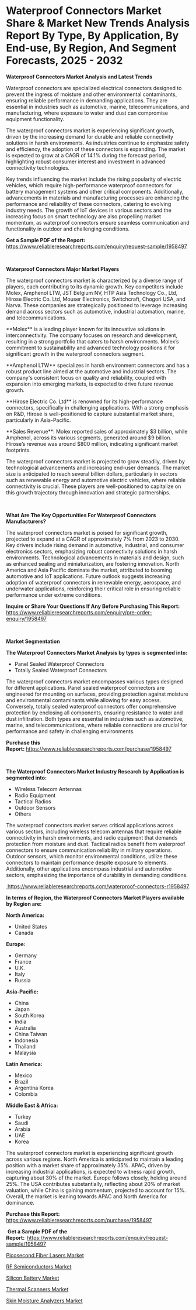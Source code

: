 <p><h1>Waterproof Connectors Market Share & Market New Trends Analysis Report By Type, By Application, By End-use, By Region, And Segment Forecasts, 2025 - 2032</h1></p><p><strong>Waterproof Connectors Market Analysis and Latest Trends</strong></p>
<p><p>Waterproof connectors are specialized electrical connectors designed to prevent the ingress of moisture and other environmental contaminants, ensuring reliable performance in demanding applications. They are essential in industries such as automotive, marine, telecommunications, and manufacturing, where exposure to water and dust can compromise equipment functionality.</p><p>The waterproof connectors market is experiencing significant growth, driven by the increasing demand for durable and reliable connectivity solutions in harsh environments. As industries continue to emphasize safety and efficiency, the adoption of these connectors is expanding. The market is expected to grow at a CAGR of 14.1% during the forecast period, highlighting robust consumer interest and investment in advanced connectivity technologies.</p><p>Key trends influencing the market include the rising popularity of electric vehicles, which require high-performance waterproof connectors for battery management systems and other critical components. Additionally, advancements in materials and manufacturing processes are enhancing the performance and reliability of these connectors, catering to evolving industry needs. The growth of IoT devices in various sectors and the increasing focus on smart technology are also propelling market momentum, as waterproof connectors ensure seamless communication and functionality in outdoor and challenging conditions.</p></p>
<p><strong>Get a Sample PDF of the Report:&nbsp;</strong> <a href="https://www.reliableresearchreports.com/enquiry/request-sample/1958497?utm_campaign=24&utm_medium=2&utm_source=Github&utm_content=ia&utm_term=11022025&utm_id=waterproof-connectors">https://www.reliableresearchreports.com/enquiry/request-sample/1958497</a></p>
<p>&nbsp;</p>
<p><strong>Waterproof Connectors Major Market Players</strong></p>
<p><p>The waterproof connectors market is characterized by a diverse range of players, each contributing to its dynamic growth. Key competitors include Molex, Amphenol LTW, JST Belgium NV, HTP Asia Technology Co., Ltd, Hirose Electric Co. Ltd, Mouser Electronics, Switchcraft, Chogori USA, and Narva. These companies are strategically positioned to leverage increasing demand across sectors such as automotive, industrial automation, marine, and telecommunications.</p><p>**Molex** is a leading player known for its innovative solutions in interconnectivity. The company focuses on research and development, resulting in a strong portfolio that caters to harsh environments. Molex’s commitment to sustainability and advanced technology positions it for significant growth in the waterproof connectors segment.</p><p>**Amphenol LTW** specializes in harsh environment connectors and has a robust product line aimed at the automotive and industrial sectors. The company's consistent focus on quality and reliability, coupled with expansion into emerging markets, is expected to drive future revenue growth.</p><p>**Hirose Electric Co. Ltd** is renowned for its high-performance connectors, specifically in challenging applications. With a strong emphasis on R&D, Hirose is well-positioned to capture substantial market share, particularly in Asia-Pacific.</p><p>**Sales Revenue**: Molex reported sales of approximately $3 billion, while Amphenol, across its various segments, generated around $9 billion. Hirose’s revenue was around $800 million, indicating significant market footprints.</p><p>The waterproof connectors market is projected to grow steadily, driven by technological advancements and increasing end-user demands. The market size is anticipated to reach several billion dollars, particularly in sectors such as renewable energy and automotive electric vehicles, where reliable connectivity is crucial. These players are well-positioned to capitalize on this growth trajectory through innovation and strategic partnerships.</p></p>
<p>&nbsp;</p>
<p><strong>What Are The Key Opportunities For Waterproof Connectors Manufacturers?</strong></p>
<p><p>The waterproof connectors market is poised for significant growth, projected to expand at a CAGR of approximately 7% from 2023 to 2030. Key drivers include rising demand in automotive, industrial, and consumer electronics sectors, emphasizing robust connectivity solutions in harsh environments. Technological advancements in materials and design, such as enhanced sealing and miniaturization, are fostering innovation. North America and Asia Pacific dominate the market, attributed to booming automotive and IoT applications. Future outlook suggests increasing adoption of waterproof connectors in renewable energy, aerospace, and underwater applications, reinforcing their critical role in ensuring reliable performance under extreme conditions.</p></p>
<p><strong>Inquire or Share Your Questions If Any Before Purchasing This Report:</strong> <a href="https://www.reliableresearchreports.com/enquiry/pre-order-enquiry/1958497?utm_campaign=24&utm_medium=2&utm_source=Github&utm_content=ia&utm_term=11022025&utm_id=waterproof-connectors">https://www.reliableresearchreports.com/enquiry/pre-order-enquiry/1958497</a></p>
<p>&nbsp;</p>
<p><strong>Market Segmentation</strong></p>
<p><strong>The Waterproof Connectors Market Analysis by types is segmented into:</strong></p>
<p><ul><li>Panel Sealed Waterproof Connectors</li><li>Totally Sealed Waterproof Connectors</li></ul></p>
<p><p>The waterproof connectors market encompasses various types designed for different applications. Panel sealed waterproof connectors are engineered for mounting on surfaces, providing protection against moisture and environmental contaminants while allowing for easy access. Conversely, totally sealed waterproof connectors offer comprehensive protection by enclosing all components, ensuring resistance to water and dust infiltration. Both types are essential in industries such as automotive, marine, and telecommunications, where reliable connections are crucial for performance and safety in challenging environments.</p></p>
<p><strong>Purchase this Report:&nbsp;</strong><a href="https://www.reliableresearchreports.com/purchase/1958497?utm_campaign=24&utm_medium=2&utm_source=Github&utm_content=ia&utm_term=11022025&utm_id=waterproof-connectors">https://www.reliableresearchreports.com/purchase/1958497</a></p>
<p>&nbsp;</p>
<p><strong>The Waterproof Connectors Market Industry Research by Application is segmented into:</strong></p>
<p><ul><li>Wireless Telecom Antennas</li><li>Radio Equipment</li><li>Tactical Radios</li><li>Outdoor Sensors</li><li>Others</li></ul></p>
<p><p>The waterproof connectors market serves critical applications across various sectors, including wireless telecom antennas that require reliable connectivity in harsh environments, and radio equipment that demands protection from moisture and dust. Tactical radios benefit from waterproof connectors to ensure communication reliability in military operations. Outdoor sensors, which monitor environmental conditions, utilize these connectors to maintain performance despite exposure to elements. Additionally, other applications encompass industrial and automotive sectors, emphasizing the importance of durability in demanding conditions.</p></p>
<p><a href="https://www.reliableresearchreports.com/waterproof-connectors-r1958497?utm_campaign=24&utm_medium=2&utm_source=Github&utm_content=ia&utm_term=11022025&utm_id=waterproof-connectors">&nbsp;https://www.reliableresearchreports.com/waterproof-connectors-r1958497</a></p>
<p><strong>In terms of Region, the Waterproof Connectors Market Players available by Region are:</strong></p>
<p>
    <p> <strong> North America: </strong>
        <ul>
            <li>United States</li>
            <li>Canada</li>
        </ul>
        </p> 
    <p> <strong> Europe: </strong>
        <ul>
            <li>Germany</li>
            <li>France</li>
            <li>U.K.</li>
            <li>Italy</li>
            <li>Russia</li>
        </ul>
        </p> 
    <p> <strong> Asia-Pacific: </strong>
        <ul>
            <li>China</li>
            <li>Japan</li>
            <li>South Korea</li>
            <li>India</li>
            <li>Australia</li>
            <li>China Taiwan</li>
            <li>Indonesia</li>
            <li>Thailand</li>
            <li>Malaysia</li>
        </ul>
        </p> 
    <p> <strong> Latin America: </strong>
        <ul>
            <li>Mexico</li>
            <li>Brazil</li>
            <li>Argentina Korea</li>
            <li>Colombia</li>
        </ul>
        </p> 
    <p> <strong> Middle East & Africa: </strong>
        <ul>
            <li>Turkey</li>
            <li>Saudi</li>
            <li>Arabia</li>
            <li>UAE</li>
            <li>Korea</li>
        </ul>
    </p>
    </p>
<p><p>The waterproof connectors market is experiencing significant growth across various regions. North America is anticipated to maintain a leading position with a market share of approximately 35%. APAC, driven by increasing industrial applications, is expected to witness rapid growth, capturing about 30% of the market. Europe follows closely, holding around 25%. The USA contributes substantially, reflecting about 20% of market valuation, while China is gaining momentum, projected to account for 15%. Overall, the market is leaning towards APAC and North America for dominance.</p></p>
<p><strong>Purchase this Report: </strong><a href="https://www.reliableresearchreports.com/purchase/1958497?utm_campaign=24&utm_medium=2&utm_source=Github&utm_content=ia&utm_term=11022025&utm_id=waterproof-connectors">https://www.reliableresearchreports.com/purchase/1958497</a></p>
<p>&nbsp;<strong>Get a Sample PDF of the Report:&nbsp;&nbsp;</strong><a href="https://www.reliableresearchreports.com/enquiry/request-sample/1958497?utm_campaign=24&utm_medium=2&utm_source=Github&utm_content=ia&utm_term=11022025&utm_id=waterproof-connectors">https://www.reliableresearchreports.com/enquiry/request-sample/1958497</a></p>
<p><strong></strong></p>
<p><p><a href="https://github.com/mezokathleen834/Market-Research-Report-List-1/blob/main/picosecond-fiber-lasers-market.md?utm_campaign=24&utm_medium=2&utm_source=Github&utm_content=ia&utm_term=11022025&utm_id=waterproof-connectors">Picosecond Fiber Lasers Market</a></p><p><a href="https://github.com/abedlagagica4/Market-Research-Report-List-1/blob/main/rf-semiconductors-market.md?utm_campaign=24&utm_medium=2&utm_source=Github&utm_content=ia&utm_term=11022025&utm_id=waterproof-connectors">RF Semiconductors Market</a></p><p><a href="https://github.com/bholdsfofie/Market-Research-Report-List-1/blob/main/silicon-battery-market.md?utm_campaign=24&utm_medium=2&utm_source=Github&utm_content=ia&utm_term=11022025&utm_id=waterproof-connectors">Silicon Battery Market</a></p><p><a href="https://github.com/rashkaeduzor/Market-Research-Report-List-1/blob/main/thermal-scanners-market.md?utm_campaign=24&utm_medium=2&utm_source=Github&utm_content=ia&utm_term=11022025&utm_id=waterproof-connectors">Thermal Scanners Market</a></p><p><a href="https://github.com/birbamanan03/Market-Research-Report-List-1/blob/main/skin-moisture-analyzers-market.md?utm_campaign=24&utm_medium=2&utm_source=Github&utm_content=ia&utm_term=11022025&utm_id=waterproof-connectors">Skin Moisture Analyzers Market</a></p></p>